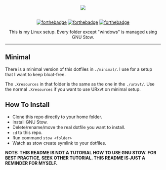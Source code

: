 <div align="center">

<img src="https://affanindo.github.io/img/xfce/xfce-busy.png" />

<br />
<br />

[![forthebadge](https://forthebadge.com/images/badges/gluten-free.svg)](https://forthebadge.com)
[![forthebadge](https://forthebadge.com/images/badges/no-ragrets.svg)](https://forthebadge.com)
[![forthebadge](https://forthebadge.com/images/badges/powered-by-electricity.svg)](https://forthebadge.com)

<p>This is my Linux setup. Every folder except "windows" is managed using GNU Stow.</p>
</div>

---

## Minimal

There is a minimal version of this dotfiles in `./minimal/`. I use for a setup that I want to keep bloat-free.

The `.Xresources` in that folder is the same as the one in the `./urxvt/`. Use the normal `.Xresources` if you want to use URxvt on minimal setup.

## How To Install
* Clone this repo directly to your home folder.
* Install GNU Stow.
* Delete/rename/move the real dotfile you want to install.
* `cd` to this repo.
* Run command `stow <folder>`
* Watch as stow create symlink to your dotfiles.

**NOTE: THIS README IS NOT A TUTORIAL HOW TO USE GNU STOW. FOR BEST PRACTICE, SEEK OTHER TUTORIAL. THIS README IS JUST A REMINDER FOR MYSELF.**

